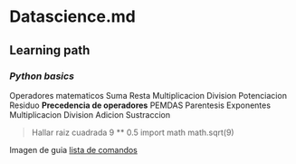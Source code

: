 # Datascience.md
## Learning path
### ***Python basics***

Operadores matematicos
Suma Resta Multiplicacion Division Potenciacion Residuo
**Precedencia de operadores**
PEMDAS Parentesis Exponentes Multiplicacion Division Adicion Sustraccion
> Hallar raiz cuadrada  9 ** 0.5  import math math.sqrt(9)

Imagen de guia [lista de comandos](https://static.platzi.com/media/user_upload/referencia_python-08967f82-4367-4e5c-b532-da74f02bada5.jpg)
